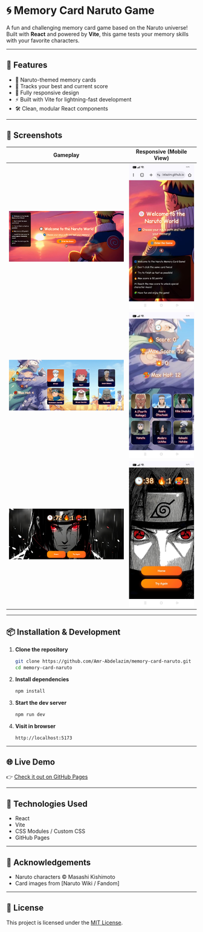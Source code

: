 # 🌀 Memory Card Naruto Game

A fun and challenging memory card game based on the Naruto universe! Built with **React** and powered by **Vite**, this game tests your memory skills with your favorite characters.

---

## 🚀 Features

- 🎴 Naruto-themed memory cards  
- 🧠 Tracks your best and current score  
- 📱 Fully responsive design  
- ⚡️ Built with Vite for lightning-fast development  
- 🛠 Clean, modular React components  

---

## 📸 Screenshots

| Gameplay                         | Responsive (Mobile View)         |
|----------------------------------|----------------------------------|
| ![Desktop](/screenshots/home-desktop.png) | ![Mobile](/screenshots/home-mobile.png) |
| ![Desktop](/screenshots/gamePlayDesktop.png) | ![Mobile](/screenshots/gamePlayMobile.png) |
| ![Desktop](/screenshots/gameoverDesktop.png) | ![Mobile](/screenshots/gameoverMobile.png) |

---

## 📦 Installation & Development

1. **Clone the repository**
   ```bash
   git clone https://github.com/Amr-Abdelazim/memory-card-naruto.git
   cd memory-card-naruto
   ```

2. **Install dependencies**
   ```bash
   npm install
   ```

3. **Start the dev server**
   ```bash
   npm run dev
   ```

4. **Visit in browser**
   ```
   http://localhost:5173
   ```

---

## 🌐 Live Demo

👉 [Check it out on GitHub Pages](https://amr-abdelazim.github.io/memory-card-naruto/)

---

## 🧪 Technologies Used

- React  
- Vite  
- CSS Modules / Custom CSS  
- GitHub Pages  

---

## 🙌 Acknowledgements

- Naruto characters © Masashi Kishimoto  
- Card images from [Naruto Wiki / Fandom]  

---

## 📄 License

This project is licensed under the [MIT License](LICENSE).
